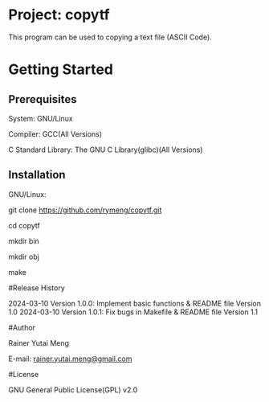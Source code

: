 # Project: copytf

This program can be used to copying a text file (ASCII Code).

# Getting Started

## Prerequisites

System: GNU/Linux

Compiler: GCC(All Versions)

C Standard Library: The GNU C Library(glibc)(All Versions)

## Installation

GNU/Linux:

git clone https://github.com/rymeng/copytf.git

cd copytf

mkdir bin

mkdir obj

make

#Release History

2024-03-10 Version 1.0.0: Implement basic functions & README file Version 1.0
2024-03-10 Version 1.0.1: Fix bugs in Makefile & README file Version 1.1

#Author

Rainer Yutai Meng

E-mail: rainer.yutai.meng@gmail.com

#License

GNU General Public License(GPL) v2.0
